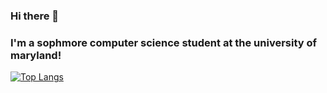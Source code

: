 ### Hi there 👋
### I'm a sophmore computer science student at the university of maryland!

[![Top Langs](https://github-readme-stats.vercel.app/api/top-langs/?username=evanmasiello)](https://github.com/anuraghazra/github-readme-stats)
<!--[![Evans's GitHub stats](https://github-readme-stats.vercel.app/api?username=evanmasiello)](https://github.com/anuraghazra/github-readme-stats) -->
<!--
**evanmasiello/evanmasiello** is a ✨ _special_ ✨ repository because its `README.md` (this file) appears on your GitHub profile.

Here are some ideas to get you started:

- 🔭 I’m currently working on ...
- 🌱 I’m currently learning ...
- 👯 I’m looking to collaborate on ...
- 🤔 I’m looking for help with ...
- 💬 Ask me about ...
- 📫 How to reach me: ...
- 😄 Pronouns: ...
- ⚡ Fun fact: ...
-->
